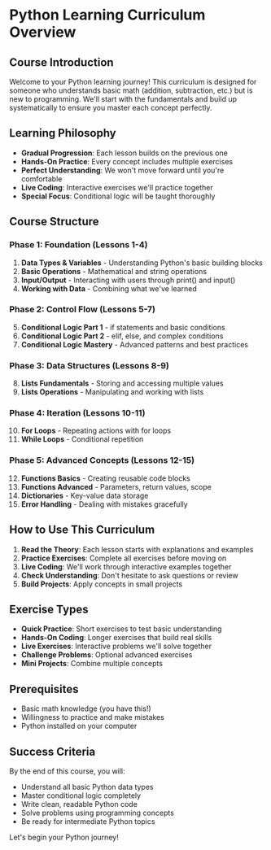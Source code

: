 # Python Learning Curriculum Overview

## Course Introduction
Welcome to your Python learning journey! This curriculum is designed for someone who understands basic math (addition, subtraction, etc.) but is new to programming. We'll start with the fundamentals and build up systematically to ensure you master each concept perfectly.

## Learning Philosophy
- **Gradual Progression**: Each lesson builds on the previous one
- **Hands-On Practice**: Every concept includes multiple exercises
- **Perfect Understanding**: We won't move forward until you're comfortable
- **Live Coding**: Interactive exercises we'll practice together
- **Special Focus**: Conditional logic will be taught thoroughly

## Course Structure

### Phase 1: Foundation (Lessons 1-4)
1. **Data Types & Variables** - Understanding Python's basic building blocks
2. **Basic Operations** - Mathematical and string operations
3. **Input/Output** - Interacting with users through print() and input()
4. **Working with Data** - Combining what we've learned

### Phase 2: Control Flow (Lessons 5-7)
5. **Conditional Logic Part 1** - if statements and basic conditions
6. **Conditional Logic Part 2** - elif, else, and complex conditions
7. **Conditional Logic Mastery** - Advanced patterns and best practices

### Phase 3: Data Structures (Lessons 8-9)
8. **Lists Fundamentals** - Storing and accessing multiple values
9. **Lists Operations** - Manipulating and working with lists

### Phase 4: Iteration (Lessons 10-11)
10. **For Loops** - Repeating actions with for loops
11. **While Loops** - Conditional repetition

### Phase 5: Advanced Concepts (Lessons 12-15)
12. **Functions Basics** - Creating reusable code blocks
13. **Functions Advanced** - Parameters, return values, scope
14. **Dictionaries** - Key-value data storage
15. **Error Handling** - Dealing with mistakes gracefully

## How to Use This Curriculum

1. **Read the Theory**: Each lesson starts with explanations and examples
2. **Practice Exercises**: Complete all exercises before moving on
3. **Live Coding**: We'll work through interactive examples together
4. **Check Understanding**: Don't hesitate to ask questions or review
5. **Build Projects**: Apply concepts in small projects

## Exercise Types

- **Quick Practice**: Short exercises to test basic understanding
- **Hands-On Coding**: Longer exercises that build real skills
- **Live Exercises**: Interactive problems we'll solve together
- **Challenge Problems**: Optional advanced exercises
- **Mini Projects**: Combine multiple concepts

## Prerequisites
- Basic math knowledge (you have this!)
- Willingness to practice and make mistakes
- Python installed on your computer

## Success Criteria
By the end of this course, you will:
- Understand all basic Python data types
- Master conditional logic completely
- Write clean, readable Python code
- Solve problems using programming concepts
- Be ready for intermediate Python topics

Let's begin your Python journey!
